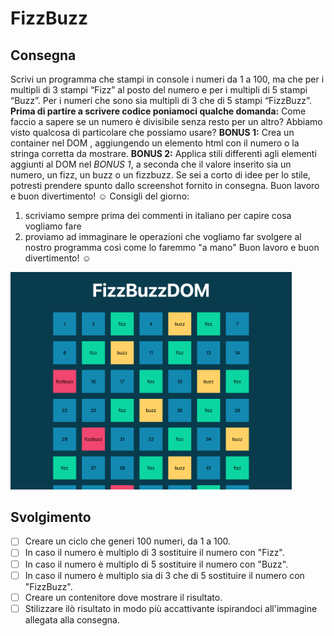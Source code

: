# FizzBuzz 
## Consegna
Scrivi un programma che stampi in console i numeri da 1 a 100, ma che per i multipli di 3 stampi “Fizz” al posto del numero e per i multipli di 5 stampi “Buzz”.
 Per i numeri che sono sia multipli di 3 che di 5 stampi “FizzBuzz”.
 **Prima di partire a scrivere codice poniamoci qualche domanda:**
 Come faccio a sapere se un numero è divisibile senza resto per un altro?
 Abbiamo visto qualcosa di particolare che possiamo usare?
 **BONUS 1:**
 Crea un container nel DOM , aggiungendo un elemento html con il numero o la stringa corretta da mostrare.
 **BONUS 2:**
 Applica stili differenti agli elementi aggiunti al DOM nel *BONUS 1*, a seconda che il valore inserito sia un numero, un fizz, un buzz o un fizzbuzz.
 Se sei a corto di idee per lo stile, potresti prendere spunto dallo screenshot fornito in consegna.
 Buon lavoro e buon divertimento! :relaxed:
Consigli del giorno:
1. scriviamo sempre prima dei commenti in italiano per capire cosa vogliamo fare
2. proviamo ad immaginare le operazioni che vogliamo far svolgere al nostro programma così come lo faremmo "a mano"
Buon lavoro e buon divertimento! :relaxed:

<img src="./img/screenshot.png" width="450">

## Svolgimento
- [ ] Creare un ciclo che generi 100 numeri, da 1 a 100.
- [ ] In caso il numero è multiplo di 3 sostituire il numero con "Fizz".
- [ ] In caso il numero è multiplo di 5 sostituire il numero con "Buzz".
- [ ] In caso il numero è multiplo sia di 3 che di 5 sostituire il numero con "FizzBuzz".
- [ ] Creare un contenitore dove mostrare il risultato.
- [ ] Stilizzare ilò risultato in modo più accattivante ispirandoci all'immagine allegata alla consegna.